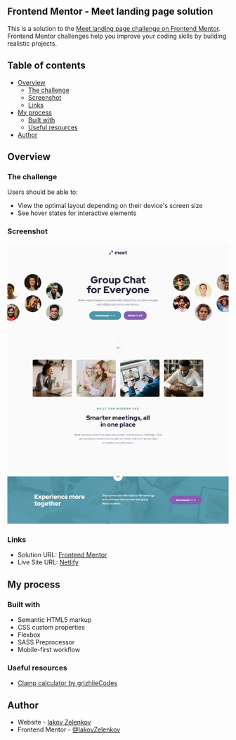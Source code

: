 ## Frontend Mentor - Meet landing page solution

This is a solution to the [Meet landing page challenge on Frontend Mentor](https://www.frontendmentor.io/challenges/meet-landing-page-rbTDS6OUR). Frontend Mentor challenges help you improve your coding skills by building realistic projects.

## Table of contents

- [Overview](#overview)
  - [The challenge](#the-challenge)
  - [Screenshot](#screenshot)
  - [Links](#links)
- [My process](#my-process)
  - [Built with](#built-with)
  - [Useful resources](#useful-resources)
- [Author](#author)

## Overview

### The challenge

Users should be able to:

- View the optimal layout depending on their device's screen size
- See hover states for interactive elements

### Screenshot

![](./screenshots/desktop.png)

### Links

- Solution URL: [Frontend Mentor](#)
- Live Site URL: [Netlify](#)

## My process

### Built with

- Semantic HTML5 markup
- CSS custom properties
- Flexbox
- SASS Preprocessor
- Mobile-first workflow

### Useful resources

- [Clamp calculator by grizhlieCodes](https://grizhlie-clamp-calculator.netlify.app/)

## Author

- Website - [Iakov Zelenkov](https://github.com/IakovZelenkov)
- Frontend Mentor - [@IakovZelenkov](https://www.frontendmentor.io/profile/IakovZelenkov)
